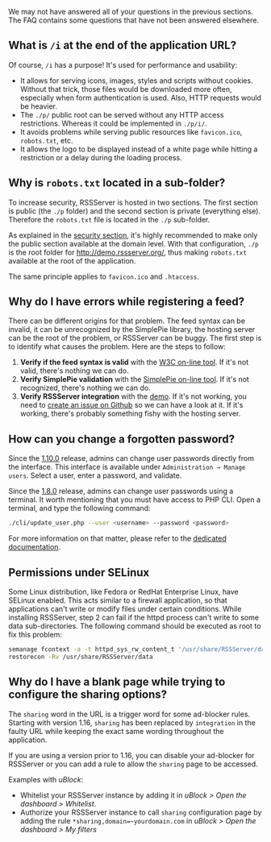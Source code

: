 We may not have answered all of your questions in the previous sections. The FAQ contains some questions that have not been answered elsewhere.

## What is `/i` at the end of the application URL?

Of course, ```/i``` has a purpose! It's used for performance and usability:

* It allows for serving icons, images, styles and scripts without cookies. Without that trick, those files would be downloaded more often, especially when form authentication is used. Also, HTTP requests would be heavier.
* The ```./p/``` public root can be served without any HTTP access restrictions. Whereas it could be implemented in ```./p/i/```.
* It avoids problems while serving public resources like ```favicon.ico```, ```robots.txt```, etc.
* It allows the logo to be displayed instead of a white page while hitting a restriction or a delay during the loading process.

## Why is `robots.txt` located in a sub-folder?

To increase security, RSSServer is hosted in two sections. The first section is public (the `./p` folder) and the second section is private (everything else). Therefore the `robots.txt` file is located in the `./p` sub-folder.

As explained in the [security section](/en/User_documentation/Installation/Security), it's highly recommended to make only the public section available at the domain level. With that configuration, `./p` is the root folder for http://demo.rssserver.org/, thus making `robots.txt` available at the root of the application.

The same principle applies to `favicon.ico` and `.htaccess`.

## Why do I have errors while registering a feed?

There can be different origins for that problem.
The feed syntax can be invalid, it can be unrecognized by the SimplePie library, the hosting server can be the root of the problem, or RSSServer can be buggy.
The first step is to identify what causes the problem.
Here are the steps to follow:

1. __Verify if the feed syntax is valid__ with the [W3C on-line tool](https://validator.w3.org/feed/ "RSS and Atom feed validator"). If it's not valid, there's nothing we can do.
1. __Verify SimplePie validation__ with the [SimplePie on-line tool](https://simplepie.org/demo/ "SimplePie official demo"). If it's not recognized, there's nothing we can do.
1. __Verify RSSServer integration__ with the [demo](https://demo.rssserver.org "RSSServer official demo"). If it's not working, you need to [create an issue on Github](https://github.com/RSSServer/RSSServer/issues/new "Create an issue for RSSServer") so we can have a look at it. If it's working, there's probably something fishy with the hosting server.

## How can you change a forgotten password?

Since the [1.10.0](https://github.com/RSSServer/RSSServer/releases/tag/1.10.0) release, admins can change user passwords directly from the interface. This interface is available under  ```Administration → Manage users```.
Select a user, enter a password, and validate.

Since the [1.8.0](https://github.com/RSSServer/RSSServer/releases/tag/1.8.0) release, admins can change user passwords using a terminal. It worth mentioning that you must have access to PHP CLI. Open a terminal, and type the following command:
```sh
./cli/update_user.php --user <username> --password <password>
```
For more information on that matter, please refer to the [dedicated documentation](../../cli/README.md).

## Permissions under SELinux

Some Linux distribution, like Fedora or RedHat Enterprise Linux, have SELinux enabled. This acts similar to a firewall application, so that applications can't write or modify files under certain conditions. While installing RSSServer, step 2 can fail if the httpd process can't write to some data sub-directories. The following command should be executed as root to fix this problem:
```sh
semanage fcontext -a -t httpd_sys_rw_content_t '/usr/share/RSSServer/data(/.*)?'
restorecon -Rv /usr/share/RSSServer/data
```

## Why do I have a blank page while trying to configure the sharing options?

The `sharing` word in the URL is a trigger word for some ad-blocker rules. Starting with version 1.16, `sharing` has been replaced by `integration` in the faulty URL while keeping the exact same wording throughout the application.

If you are using a version prior to 1.16, you can disable your ad-blocker for RSSServer or you can add a rule to allow the `sharing` page to be accessed.

Examples with _uBlock_:

- Whitelist your RSSServer instance by adding it in _uBlock > Open the dashboard > Whitelist_.
- Authorize your RSSServer instance to call `sharing` configuration page by adding the rule `*sharing,domain=~yourdomain.com` in _uBlock > Open the dashboard > My filters_
